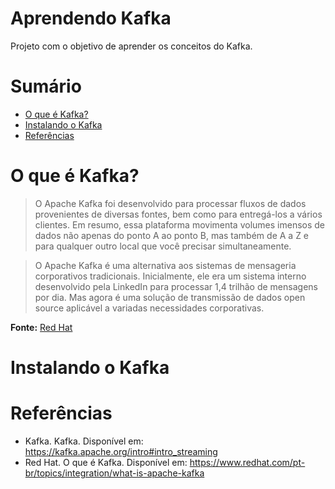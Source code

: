 # Aprendendo Kafka
Projeto com o objetivo de aprender os conceitos do Kafka.

# Sumário
- [O que é Kafka?](#o-que-é-kafka)
- [Instalando o Kafka](#instalando-o-kafka)
- [Referências](#referências)

# O que é Kafka?
> O Apache Kafka foi desenvolvido para processar fluxos de dados provenientes de diversas fontes, bem como para entregá-los a vários clientes. Em resumo, essa plataforma movimenta volumes imensos de dados não apenas do ponto A ao ponto B, mas também de A a Z e para qualquer outro local que você precisar simultaneamente.

> O Apache Kafka é uma alternativa aos sistemas de mensageria corporativos tradicionais. Inicialmente, ele era um sistema interno desenvolvido pela LinkedIn para processar 1,4 trilhão de mensagens por dia. Mas agora é uma solução de transmissão de dados open source aplicável a variadas necessidades corporativas.

**Fonte:** [Red Hat](https://www.redhat.com/pt-br/topics/integration/what-is-apache-kafka)

# Instalando o Kafka


# Referências
- Kafka. Kafka. Disponível em: https://kafka.apache.org/intro#intro_streaming
- Red Hat. O que é Kafka. Disponível em: https://www.redhat.com/pt-br/topics/integration/what-is-apache-kafka